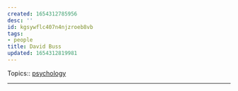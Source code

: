 ```yaml
---
created: 1654312785956
desc: ''
id: kgsywflc407n4njzroeb8vb
tags:
- people
title: David Buss
updated: 1654312819981
---
```

   
Topics::  [psychology](../../topics/psychology.md)   
   
   
---